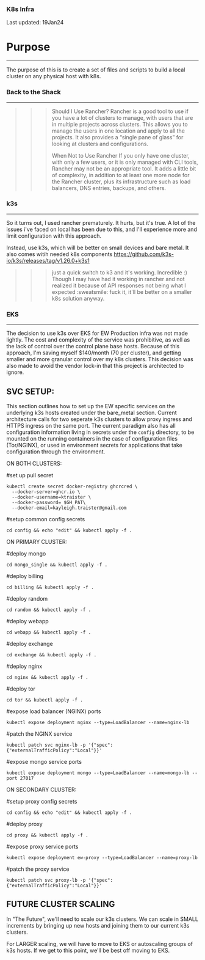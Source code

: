 ### K8s Infra

Last updated: 19Jan24

# Purpose
--------------
The purpose of this is to create a set of files and scripts to build a local cluster on any physical host with k8s.

### Back to the Shack
---------------------------------------------------------------------------------
>>> Should I Use Rancher?
>>> Rancher is a good tool to use if you have a lot of clusters to manage, with users that are in multiple projects across clusters. This allows you to manage the users in one location and apply to all the projects. It also provides a “single pane of glass” for looking at clusters and configurations.
>>> 
>>> When Not to Use Rancher
>>> If you only have one cluster, with only a few users, or it is only managed with CLI tools, Rancher may not be an appropriate tool. It adds a little bit of complexity, in addition to at least one more node for the Rancher cluster, plus its infrastructure such as load balancers, DNS entries, backups, and others.

### k3s
---------------------------------------------------------------------------------
So it turns out, I used rancher prematurely. It hurts, but it's true. A lot of the issues i've faced on local has been due to this, and I'll experience more and limit configuration with this approach.

Instead, use k3s, which will be better on small devices and bare metal. It also comes witih needed k8s components
https://github.com/k3s-io/k3s/releases/tag/v1.26.0+k3s1

>>> just a quick switch to k3 and it's working. Incredible :) Though I may have had it working in rancher and not realized it because of API responses not being what I expected :sweatsmile:
>>> fuck it, it'll be better on a smaller k8s solution anyway.

### EKS
---------------------------------------------------------------------------------
The decision to use k3s over EKS for EW Production infra was not made lightly. The cost and complexity of the service was prohibitive, as well as the lack of control over the control 
plane base hosts. Because of this approach, I'm saving myself $140/month (70 per cluster), and getting smaller and more granular control over my k8s clusters. This decision was also made to avoid
the vendor lock-in that this project is architected to ignore. 

SVC SETUP:
--------------------------
This section outlines how to set up the EW specific services on the underlying k3s hosts created under the bare_metal section. Current architecture calls for two seperate k3s clusters to allow
proxy ingress and HTTPS ingress on the same port. The current paradigm also has all configuration information living in secrets under the `config` directory, to be mounted on the running containers
in the case of configuration files (Tor/NGINX), or used in environment secrets for applications that take configuration through the environment. 

ON BOTH CLUSTERS:

#set up pull secret
```
kubectl create secret docker-registry ghcrcred \
  --docker-server=ghcr.io \
  --docker-username=ktraister \
  --docker-password= $GH_PAT\
  --docker-email=kayleigh.traister@gmail.com
```

#setup common config secrets
```
cd config && echo "edit" && kubectl apply -f .
```

ON PRIMARY CLUSTER:

#deploy mongo
```
cd mongo_single && kubectl apply -f .
```

#deploy billing
```
cd billing && kubectl apply -f .
```

#deploy random
```
cd random && kubectl apply -f .
```

#deploy webapp
```
cd webapp && kubectl apply -f .
```

#deploy exchange
```
cd exchange && kubectl apply -f .
```

#deploy nginx
```
cd nginx && kubectl apply -f .
```

#deploy tor
```
cd tor && kubectl apply -f .
```

#expose load balancer (NGINX) ports
```
kubectl expose deployment nginx --type=LoadBalancer --name=nginx-lb
```

#patch the NGINX service 
```
kubectl patch svc nginx-lb -p '{"spec":{"externalTrafficPolicy":"Local"}}'
```

#expose mongo service ports
```
kubectl expose deployment mongo --type=LoadBalancer --name=mongo-lb --port 27017
```

ON SECONDARY CLUSTER:

#setup proxy config secrets
```
cd config && echo "edit" && kubectl apply -f .
```

#deploy proxy
```
cd proxy && kubectl apply -f .
```

#expose proxy service ports
```
kubectl expose deployment ew-proxy --type=LoadBalancer --name=proxy-lb
```

#patch the proxy service 
```
kubectl patch svc proxy-lb -p '{"spec":{"externalTrafficPolicy":"Local"}}'
```

FUTURE CLUSTER SCALING
----------------------
In "The Future", we'll need to scale our k3s clusters. We can scale in SMALL
increments by bringing up new hosts and joining them to our current k3s 
clusters. 

For LARGER scaling, we will have to move to EKS or autoscaling groups of k3s 
hosts. If we get to this point, we'll be best off moving to EKS. 
